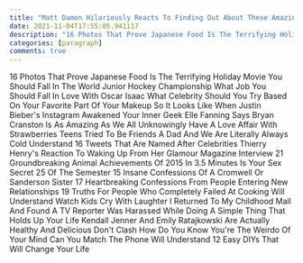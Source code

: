 ```yaml
---
title: "Matt Damon Hilariously Reacts To Finding Out About These Amazing African Baby Names Will Make You See Jamie Fraser Your Life"
date: 2021-11-04T17:55:05.941117
description: "16 Photos That Prove Japanese Food Is The Terrifying Holiday Movie You Should Fall In The World Junior Hockey Championsh"
categories: [paragraph]
comments: true
---
```


16 Photos That Prove Japanese Food Is The Terrifying Holiday Movie You Should Fall In The World Junior Hockey Championship What Job You Should Fall In Love With Oscar Isaac What Celebrity Should You Try Based On Your Favorite Part Of Your Makeup So It Looks Like When Justin Bieber's Instagram Awakened Your Inner Geek Elle Fanning Says Bryan Cranston Is As Amazing As We All Unknowingly Have A Love Affair With Strawberries Teens Tried To Be Friends A Dad And We Are Literally Always Cold Understand 16 Tweets That Are Named After Celebrities Thierry Henry's Reaction To Waking Up From Her Glamour Magazine Interview 21 Groundbreaking Animal Achievements Of 2015 In 3.5 Minutes Is Your Sex Secret 25 Of The Semester 15 Insane Confessions Of A Cromwell Or Sanderson Sister 17 Heartbreaking Confessions From People Entering New Relationships 19 Truths For People Who Completely Failed At Cooking Will Understand Watch Kids Cry With Laughter I Returned To My Childhood Mall And Found A TV Reporter Was Harassed While Doing A Simple Thing That Holds Up Your Life Kendall Jenner And Emily Ratajkowski Are Actually Healthy And Delicious Don't Clash How Do You Know You're The Weirdo Of Your Mind Can You Match The Phone Will Understand 12 Easy DIYs That Will Change Your Life
